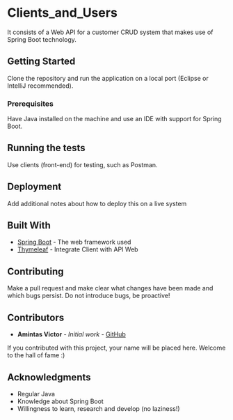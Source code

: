 # Clients_and_Users

It consists of a Web API for a customer CRUD system that makes use of Spring Boot technology.

## Getting Started

Clone the repository and run the application on a local port (Eclipse or IntelliJ recommended).

### Prerequisites

Have Java installed on the machine and use an IDE with support for Spring Boot.

## Running the tests

Use clients (front-end) for testing, such as Postman.

## Deployment

Add additional notes about how to deploy this on a live system

## Built With

* [Spring Boot](http://spring.io/projects/spring-boot) - The web framework used
* [Thymeleaf](https://www.thymeleaf.org/) - Integrate Client with API Web

## Contributing

Make a pull request and make clear what changes have been made and which bugs persist. Do not introduce bugs, be proactive!

## Contributors

* **Amintas Victor** - *Initial work* - [GitHub](https://github.com/amintasvrp)

 If you contributed with this project, your name will be placed here. Welcome to the hall of fame :)

## Acknowledgments

* Regular Java
* Knowledge about Spring Boot
* Willingness to learn, research and develop (no laziness!)
